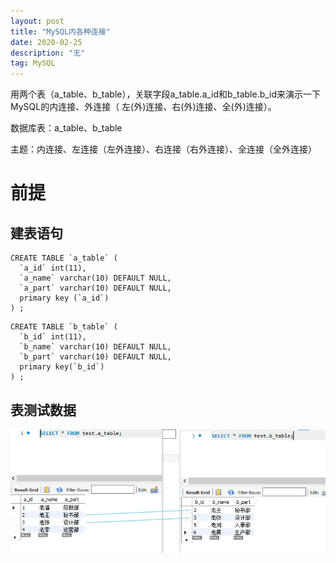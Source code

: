 ```yaml
---
layout: post
title: "MySQL内各种连接"
date: 2020-02-25 
description: "无"
tag: MySQL
---
```


用两个表（a_table、b_table），关联字段a_table.a_id和b_table.b_id来演示一下MySQL的内连接、外连接（ 左(外)连接、右(外)连接、全(外)连接）。

数据库表：a_table、b_table

主题：内连接、左连接（左外连接）、右连接（右外连接）、全连接（全外连接）


# 前提

## 建表语句

```mysql
CREATE TABLE `a_table` (
  `a_id` int(11),
  `a_name` varchar(10) DEFAULT NULL,
  `a_part` varchar(10) DEFAULT NULL,
  primary key (`a_id`)
) ;

```

```mysql
CREATE TABLE `b_table` (
  `b_id` int(11),
  `b_name` varchar(10) DEFAULT NULL,
  `b_part` varchar(10) DEFAULT NULL,
  primary key(`b_id`)
) ;

```

## 表测试数据

![](/images/posts/2020022501.png)